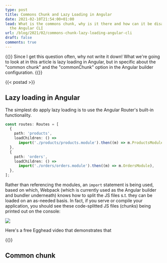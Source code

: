 ```yaml
---
type: post
title: Commons Chunk and Lazy Loading in Angular
date: 2021-02-10T21:54:00+01:00
lead: What is the commons chunk, why is it there and how can it be disabled with
  the Angular CLI
url: /blog/2021/02/commons-chunk-lazy-loading-angular-cli
draft: false
comments: true
---
```

{{<intro>}}
  Since I get this question often, why not write it down! What we're going to look at in this article is lazy loading in Angular, but in specific about the "common chunk" and the "commonChunk" option in the Angular builder configuration.
{{</intro>}}

<!--more-->

{{< postad >}}

## Lazy loading in Angular

The simplest do apply lazy loading is to use the Angular Router's built-in functionality.

```typescript
const routes: Routes = [
  {
    path: 'products',
    loadChildren: () =>
      import('./products/products.module').then((m) => m.ProductsModule),
  },
  {
    path: 'orders',
    loadChildren: () =>
      import('./orders/orders.module').then((m) => m.OrdersModule),
  },
];
```

Rather than referencing the modules, an `import` statement is being used, based on which, Webpack (which is currently used as the Angular builder and bundler underneath) knows how to split the JS files s.t. they can be loaded on an as-needed basis. In fact, if you serve or compile your application, you should see these code-splitted JS files (chunks) being printed out on the console:

![](/blog/assets/imgs/ng-lazy-chunks.png)

Here's a free Egghead video that demonstrates that

{{<egghead uid="lessons/angular-apply-route-level-code-splitting-and-lazy-loading-with-the-angular-cli" >}}

## Common chunk


